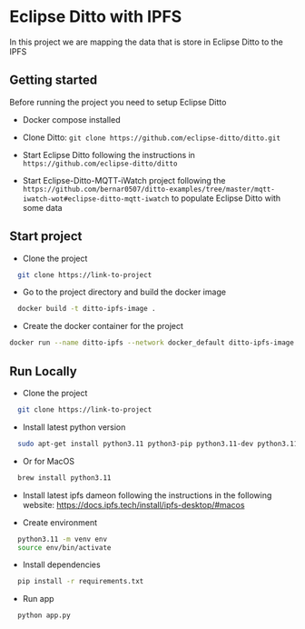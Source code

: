 
# Eclipse Ditto with IPFS

In this project we are mapping the data that is store in Eclipse Ditto to the IPFS


## Getting started

Before running the project you need to setup Eclipse Ditto
  - Docker compose installed

  - Clone Ditto: ```git clone https://github.com/eclipse-ditto/ditto.git```

  - Start Eclipse Ditto following the instructions in ```https://github.com/eclipse-ditto/ditto```

  - Start Eclipse-Ditto-MQTT-iWatch project following the ```https://github.com/bernar0507/ditto-examples/tree/master/mqtt-iwatch-wot#eclipse-ditto-mqtt-iwatch``` to populate Eclipse Ditto with some data


## Start project

- Clone the project

```bash
  git clone https://link-to-project
```

- Go to the project directory and build the docker image

```bash
  docker build -t ditto-ipfs-image .
```

- Create the docker container for the project

```bash
docker run --name ditto-ipfs --network docker_default ditto-ipfs-image
```

## Run Locally

- Clone the project

```bash
  git clone https://link-to-project
```

- Install latest python version

```bash
  sudo apt-get install python3.11 python3-pip python3.11-dev python3.11-venv
```

- Or for MacOS

```bash
  brew install python3.11
```

- Install latest ipfs dameon following the instructions in the following website: https://docs.ipfs.tech/install/ipfs-desktop/#macos


- Create environment

```bash
  python3.11 -m venv env
  source env/bin/activate
```

- Install dependencies

```bash
  pip install -r requirements.txt
```

- Run app

```bash
  python app.py
```
